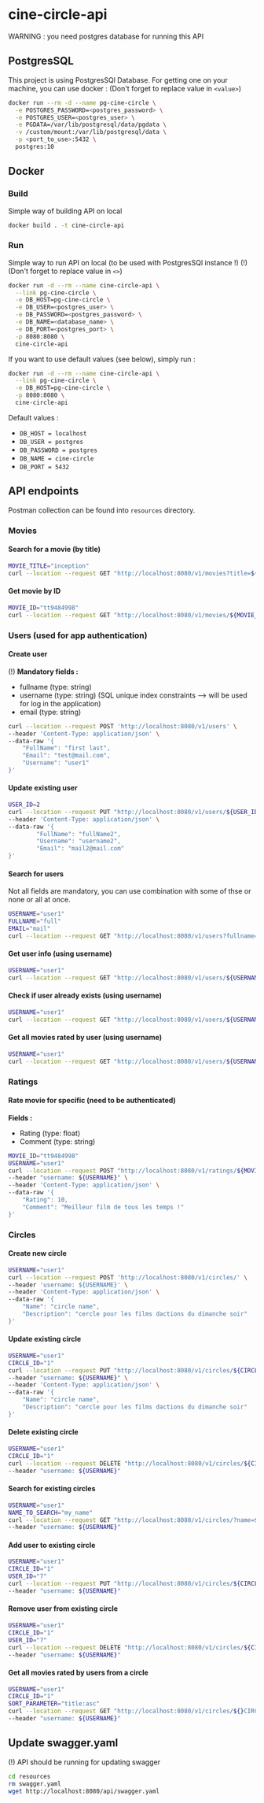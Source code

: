 # cine-circle-api
WARNING : you need postgres database for running this API

## PostgresSQL
This project is using PostgresSQl Database. For getting one on your machine, you can use docker :
(Don't forget to replace value in `<value>`)
```bash
docker run --rm -d --name pg-cine-circle \
  -e POSTGRES_PASSWORD=<postgres_password> \
  -e POSTGRES_USER=<postgres_user> \
  -e PGDATA=/var/lib/postgresql/data/pgdata \
  -v /custom/mount:/var/lib/postgresql/data \
  -p <port_to_use>:5432 \
  postgres:10
```

## Docker
### Build
Simple way of building API on local
```bash
docker build . -t cine-circle-api
```

### Run
Simple way to run API on local (to be used with PostgresSQl instance !)
(!) (Don't forget to replace value in `<>`)
```bash
docker run -d --rm --name cine-circle-api \
  --link pg-cine-circle \
  -e DB_HOST=pg-cine-circle \
  -e DB_USER=<postgres_user> \
  -e DB_PASSWORD=<postgres_password> \
  -e DB_NAME=<database_name> \
  -e DB_PORT=<postgres_port> \
  -p 8080:8080 \
  cine-circle-api
```
If you want to use default values (see below), simply run :
```bash
docker run -d --rm --name cine-circle-api \
  --link pg-cine-circle \
  -e DB_HOST=pg-cine-circle \
  -p 8080:8080 \
  cine-circle-api
```
Default values :
- `DB_HOST = localhost`
- `DB_USER = postgres`
- `DB_PASSWORD = postgres`
- `DB_NAME = cine-circle`
- `DB_PORT = 5432`

## API endpoints
Postman collection can be found into `resources` directory.
### Movies
#### Search for a movie (by title)
```bash
MOVIE_TITLE="inception"
curl --location --request GET "http://localhost:8080/v1/movies?title=${MOVIE_TITLE}"
```
#### Get movie by ID
```bash
MOVIE_ID="tt9484998"
curl --location --request GET "http://localhost:8080/v1/movies/${MOVIE_ID}"
```

### Users (used for app authentication)
#### Create user
(!) **Mandatory fields :**
- fullname (type: string)
- username (type: string) (SQL unique index constraints --> will be used for log in the application)
- email (type: string)
```bash
curl --location --request POST 'http://localhost:8080/v1/users' \
--header 'Content-Type: application/json' \
--data-raw '{
    "FullName": "first last",
    "Email": "test@mail.com",
    "Username": "user1"
}'
```

#### Update existing user
```bash
USER_ID=2
curl --location --request PUT "http://localhost:8080/v1/users/${USER_ID}" \
--header 'Content-Type: application/json' \
--data-raw '{
        "FullName": "fullName2",
        "Username": "username2",
        "Email": "mail2@mail.com"
}'
```

#### Search for users
Not all fields are mandatory, you can use combination with some of thse or none or all at once.
```bash
USERNAME="user1"
FULLNAME="full"
EMAIL="mail"
curl --location --request GET "http://localhost:8080/v1/users?fullname=${FULLNAME}&username=${USERNAME}&email=${EMAIL}"
```

#### Get user info (using username)
```bash
USERNAME="user1"
curl --location --request GET "http://localhost:8080/v1/users/${USERNAME}"
```

#### Check if user already exists (using username)
```bash
USERNAME="user1"
curl --location --request GET "http://localhost:8080/v1/users/${USERNAME}/exists"
```

#### Get all movies rated by user (using username)
```bash
USERNAME="user1"
curl --location --request GET "http://localhost:8080/v1/users/${USERNAME}/movies"
```

### Ratings
#### Rate movie for specific (need to be authenticated)
**Fields :**
- Rating (type: float)
- Comment (type: string)
```bash
MOVIE_ID="tt9484998"
USERNAME="user1"
curl --location --request POST "http://localhost:8080/v1/ratings/${MOVIE_ID}" \
--header "username: ${USERNAME}" \
--header 'Content-Type: application/json' \
--data-raw '{
	"Rating": 10,
	"Comment": "Meilleur film de tous les temps !"
}'
```

### Circles
#### Create new circle
```bash
USERNAME="user1"
curl --location --request POST 'http://localhost:8080/v1/circles/' \
--header 'username: ${USERNAME}' \
--header 'Content-Type: application/json' \
--data-raw '{
    "Name": "circle name",
    "Description": "cercle pour les films dactions du dimanche soir"
}'
```

#### Update existing circle
```bash
USERNAME="user1"
CIRCLE_ID="1"
curl --location --request PUT "http://localhost:8080/v1/circles/${CIRCLE_ID}" \
--header "username: ${USERNAME}" \
--header 'Content-Type: application/json' \
--data-raw '{
    "Name": "circle name",
    "Description": "cercle pour les films dactions du dimanche soir"
}'
```

#### Delete existing circle
```bash
USERNAME="user1"
CIRCLE_ID="1"
curl --location --request DELETE "http://localhost:8080/v1/circles/${CIRCLE_ID}" \
--header "username: ${USERNAME}"
```

#### Search for existing circles
```bash
USERNAME="user1"
NAME_TO_SEARCH="my_name"
curl --location --request GET "http://localhost:8080/v1/circles/?name=${NAME_TO_SEARCH}" \
--header "username: ${USERNAME}"
```

#### Add user to existing circle
```bash
USERNAME="user1"
CIRCLE_ID="1"
USER_ID="7"
curl --location --request PUT "http://localhost:8080/v1/circles/${CIRCLE_ID}/${USER_ID}" \
--header "username: ${USERNAME}"
```

#### Remove user from existing circle
```bash
USERNAME="user1"
CIRCLE_ID="1"
USER_ID="7"
curl --location --request DELETE "http://localhost:8080/v1/circles/${CIRCLE_ID}/${USER_ID}" \
--header "username: ${USERNAME}"
```

#### Get all movies rated by users from a circle
```bash
USERNAME="user1"
CIRCLE_ID="1"
SORT_PARAMETER="title:asc"
curl --location --request GET "http://localhost:8080/v1/circles/${}CIRCLE_ID/movies?sort=${SORT_PARAMETER}" \
--header "username: ${USERNAME}"
```

## Update swagger.yaml
(!) API should be running for updating swagger
```bash
cd resources
rm swagger.yaml
wget http://localhost:8080/api/swagger.yaml
```